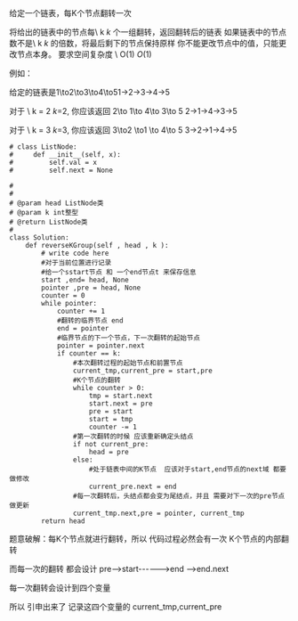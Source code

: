 给定一个链表，每K个节点翻转一次

将给出的链表中的节点每\ k *k* 个一组翻转，返回翻转后的链表
如果链表中的节点数不是\ k *k* 的倍数，将最后剩下的节点保持原样
你不能更改节点中的值，只能更改节点本身。
要求空间复杂度 \ O(1) *O*(1)

例如：

给定的链表是1\to2\to3\to4\to51→2→3→4→5

对于 \ k = 2 *k*=2, 你应该返回 2\to 1\to 4\to 3\to 5  2→1→4→3→5

对于 \ k = 3 *k*=3, 你应该返回 3\to2 \to1 \to 4\to 5   3→2→1→4→5





```
# class ListNode:
#     def __init__(self, x):
#         self.val = x
#         self.next = None

#
# 
# @param head ListNode类 
# @param k int整型 
# @return ListNode类
#
class Solution:
    def reverseKGroup(self , head , k ):
        # write code here
        #对于当前位置进行记录
        #给一个sstart节点 和 一个end节点t 来保存信息
        start ,end= head, None
        pointer ,pre = head, None
        counter = 0
        while pointer:
            counter += 1
            #翻转的临界节点 end
            end = pointer
            #临界节点的下一个节点，下一次翻转的起始节点
            pointer = pointer.next
            if counter == k:
            	#本次翻转过程的起始节点和前置节点
                current_tmp,current_pre = start,pre
                #K个节点的翻转
                while counter > 0:
                    tmp = start.next
                    start.next = pre
                    pre = start
                    start = tmp
                    counter -= 1
                #第一次翻转的时候 应该重新确定头结点
                if not current_pre:
                    head = pre
                else:
                    #处于链表中间的K节点  应该对于start,end节点的next域 都要做修改
                    current_pre.next = end
                #每一次翻转后，头结点都会变为尾结点，并且 需要对下一次的pre节点做更新
				current_tmp.next,pre = pointer, current_tmp
        return head

```

题意破解：每K个节点就进行翻转，所以 代码过程必然会有一次 K个节点的内部翻转

而每一次的翻转 都会设计    pre-->start------>end -->end.next

每一次翻转会设计到四个变量   

所以 引申出来了 记录这四个变量的 current_tmp,current_pre